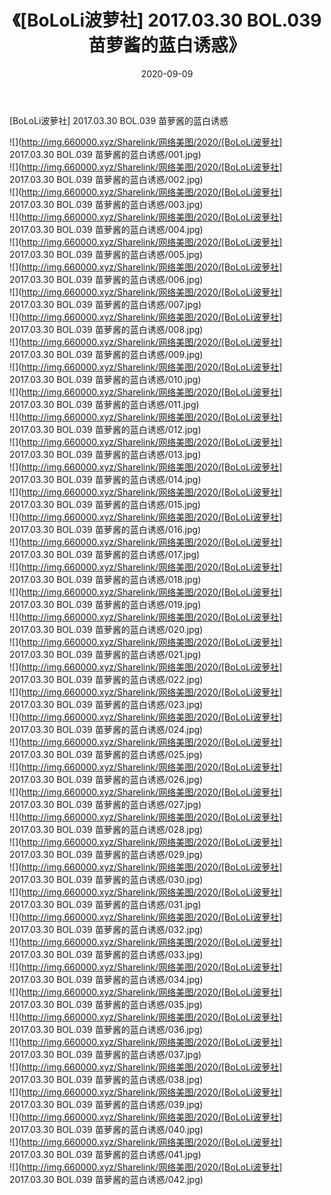 ﻿---
layout: post
title:  《[BoLoLi波萝社] 2017.03.30 BOL.039 苗萝酱的蓝白诱惑》
date:   2020-09-09
img: http://img.660000.xyz/Sharelink/网络美图/2020/[BoLoLi波萝社] 2017.03.30 BOL.039 苗萝酱的蓝白诱惑/000.jpg
categories: [美女, 清纯, 唯美]
---

[BoLoLi波萝社] 2017.03.30 BOL.039 苗萝酱的蓝白诱惑

  ![](http://img.660000.xyz/Sharelink/网络美图/2020/[BoLoLi波萝社] 2017.03.30 BOL.039 苗萝酱的蓝白诱惑/001.jpg) <br> ![](http://img.660000.xyz/Sharelink/网络美图/2020/[BoLoLi波萝社] 2017.03.30 BOL.039 苗萝酱的蓝白诱惑/002.jpg) <br> ![](http://img.660000.xyz/Sharelink/网络美图/2020/[BoLoLi波萝社] 2017.03.30 BOL.039 苗萝酱的蓝白诱惑/003.jpg) <br> ![](http://img.660000.xyz/Sharelink/网络美图/2020/[BoLoLi波萝社] 2017.03.30 BOL.039 苗萝酱的蓝白诱惑/004.jpg) <br> ![](http://img.660000.xyz/Sharelink/网络美图/2020/[BoLoLi波萝社] 2017.03.30 BOL.039 苗萝酱的蓝白诱惑/005.jpg) <br> ![](http://img.660000.xyz/Sharelink/网络美图/2020/[BoLoLi波萝社] 2017.03.30 BOL.039 苗萝酱的蓝白诱惑/006.jpg) <br> ![](http://img.660000.xyz/Sharelink/网络美图/2020/[BoLoLi波萝社] 2017.03.30 BOL.039 苗萝酱的蓝白诱惑/007.jpg) <br> ![](http://img.660000.xyz/Sharelink/网络美图/2020/[BoLoLi波萝社] 2017.03.30 BOL.039 苗萝酱的蓝白诱惑/008.jpg) <br> ![](http://img.660000.xyz/Sharelink/网络美图/2020/[BoLoLi波萝社] 2017.03.30 BOL.039 苗萝酱的蓝白诱惑/009.jpg) <br> ![](http://img.660000.xyz/Sharelink/网络美图/2020/[BoLoLi波萝社] 2017.03.30 BOL.039 苗萝酱的蓝白诱惑/010.jpg) <br> ![](http://img.660000.xyz/Sharelink/网络美图/2020/[BoLoLi波萝社] 2017.03.30 BOL.039 苗萝酱的蓝白诱惑/011.jpg) <br> ![](http://img.660000.xyz/Sharelink/网络美图/2020/[BoLoLi波萝社] 2017.03.30 BOL.039 苗萝酱的蓝白诱惑/012.jpg) <br> ![](http://img.660000.xyz/Sharelink/网络美图/2020/[BoLoLi波萝社] 2017.03.30 BOL.039 苗萝酱的蓝白诱惑/013.jpg) <br> ![](http://img.660000.xyz/Sharelink/网络美图/2020/[BoLoLi波萝社] 2017.03.30 BOL.039 苗萝酱的蓝白诱惑/014.jpg) <br> ![](http://img.660000.xyz/Sharelink/网络美图/2020/[BoLoLi波萝社] 2017.03.30 BOL.039 苗萝酱的蓝白诱惑/015.jpg) <br> ![](http://img.660000.xyz/Sharelink/网络美图/2020/[BoLoLi波萝社] 2017.03.30 BOL.039 苗萝酱的蓝白诱惑/016.jpg) <br> ![](http://img.660000.xyz/Sharelink/网络美图/2020/[BoLoLi波萝社] 2017.03.30 BOL.039 苗萝酱的蓝白诱惑/017.jpg) <br> ![](http://img.660000.xyz/Sharelink/网络美图/2020/[BoLoLi波萝社] 2017.03.30 BOL.039 苗萝酱的蓝白诱惑/018.jpg) <br> ![](http://img.660000.xyz/Sharelink/网络美图/2020/[BoLoLi波萝社] 2017.03.30 BOL.039 苗萝酱的蓝白诱惑/019.jpg) <br> ![](http://img.660000.xyz/Sharelink/网络美图/2020/[BoLoLi波萝社] 2017.03.30 BOL.039 苗萝酱的蓝白诱惑/020.jpg) <br> ![](http://img.660000.xyz/Sharelink/网络美图/2020/[BoLoLi波萝社] 2017.03.30 BOL.039 苗萝酱的蓝白诱惑/021.jpg) <br> ![](http://img.660000.xyz/Sharelink/网络美图/2020/[BoLoLi波萝社] 2017.03.30 BOL.039 苗萝酱的蓝白诱惑/022.jpg) <br> ![](http://img.660000.xyz/Sharelink/网络美图/2020/[BoLoLi波萝社] 2017.03.30 BOL.039 苗萝酱的蓝白诱惑/023.jpg) <br> ![](http://img.660000.xyz/Sharelink/网络美图/2020/[BoLoLi波萝社] 2017.03.30 BOL.039 苗萝酱的蓝白诱惑/024.jpg) <br> ![](http://img.660000.xyz/Sharelink/网络美图/2020/[BoLoLi波萝社] 2017.03.30 BOL.039 苗萝酱的蓝白诱惑/025.jpg) <br> ![](http://img.660000.xyz/Sharelink/网络美图/2020/[BoLoLi波萝社] 2017.03.30 BOL.039 苗萝酱的蓝白诱惑/026.jpg) <br> ![](http://img.660000.xyz/Sharelink/网络美图/2020/[BoLoLi波萝社] 2017.03.30 BOL.039 苗萝酱的蓝白诱惑/027.jpg) <br> ![](http://img.660000.xyz/Sharelink/网络美图/2020/[BoLoLi波萝社] 2017.03.30 BOL.039 苗萝酱的蓝白诱惑/028.jpg) <br> ![](http://img.660000.xyz/Sharelink/网络美图/2020/[BoLoLi波萝社] 2017.03.30 BOL.039 苗萝酱的蓝白诱惑/029.jpg) <br> ![](http://img.660000.xyz/Sharelink/网络美图/2020/[BoLoLi波萝社] 2017.03.30 BOL.039 苗萝酱的蓝白诱惑/030.jpg) <br> ![](http://img.660000.xyz/Sharelink/网络美图/2020/[BoLoLi波萝社] 2017.03.30 BOL.039 苗萝酱的蓝白诱惑/031.jpg) <br> ![](http://img.660000.xyz/Sharelink/网络美图/2020/[BoLoLi波萝社] 2017.03.30 BOL.039 苗萝酱的蓝白诱惑/032.jpg) <br> ![](http://img.660000.xyz/Sharelink/网络美图/2020/[BoLoLi波萝社] 2017.03.30 BOL.039 苗萝酱的蓝白诱惑/033.jpg) <br> ![](http://img.660000.xyz/Sharelink/网络美图/2020/[BoLoLi波萝社] 2017.03.30 BOL.039 苗萝酱的蓝白诱惑/034.jpg) <br> ![](http://img.660000.xyz/Sharelink/网络美图/2020/[BoLoLi波萝社] 2017.03.30 BOL.039 苗萝酱的蓝白诱惑/035.jpg) <br> ![](http://img.660000.xyz/Sharelink/网络美图/2020/[BoLoLi波萝社] 2017.03.30 BOL.039 苗萝酱的蓝白诱惑/036.jpg) <br> ![](http://img.660000.xyz/Sharelink/网络美图/2020/[BoLoLi波萝社] 2017.03.30 BOL.039 苗萝酱的蓝白诱惑/037.jpg) <br> ![](http://img.660000.xyz/Sharelink/网络美图/2020/[BoLoLi波萝社] 2017.03.30 BOL.039 苗萝酱的蓝白诱惑/038.jpg) <br> ![](http://img.660000.xyz/Sharelink/网络美图/2020/[BoLoLi波萝社] 2017.03.30 BOL.039 苗萝酱的蓝白诱惑/039.jpg) <br> ![](http://img.660000.xyz/Sharelink/网络美图/2020/[BoLoLi波萝社] 2017.03.30 BOL.039 苗萝酱的蓝白诱惑/040.jpg) <br> ![](http://img.660000.xyz/Sharelink/网络美图/2020/[BoLoLi波萝社] 2017.03.30 BOL.039 苗萝酱的蓝白诱惑/041.jpg) <br> ![](http://img.660000.xyz/Sharelink/网络美图/2020/[BoLoLi波萝社] 2017.03.30 BOL.039 苗萝酱的蓝白诱惑/042.jpg) <br>